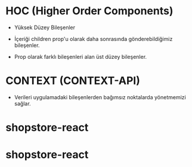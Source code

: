 # HOC (Higher Order Components)

- Yüksek Düzey Bileşenler

- İçeriği children prop'u olarak daha sonrasında gönderebildiğimiz bileşenler.
- Prop olarak farklı bileşenleri alan üst düzey bileşenler.

# CONTEXT (CONTEXT-API)

- Verileri uygulamadaki bileşenlerden bağımsız noktalarda yönetmemizi sağlar.
# shopstore-react
# shopstore-react
